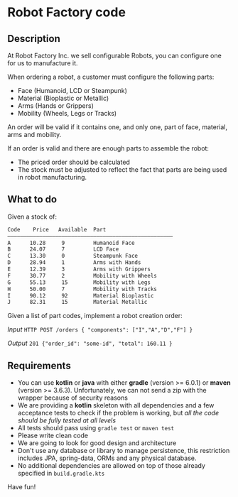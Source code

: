 # Robot Factory code

## Description

At Robot Factory Inc. we sell configurable Robots, you can configure one for us to manufacture it.

When ordering a robot, a customer must configure the following parts:
- Face (Humanoid, LCD or Steampunk)
- Material (Bioplastic or Metallic)
- Arms (Hands or Grippers)
- Mobility (Wheels, Legs or Tracks)

An order will be valid if it contains one, and only one, part of face, material, arms and mobility.

If an order is valid and there are enough parts to assemble the robot:
- The priced order should be calculated
- The stock must be adjusted to reflect the fact that parts are being used in robot manufacturing. 

## What to do

Given a stock of:
```bash
Code    Price   Available  Part  						
————————————————————————————————————————————————————
A      10.28     9	       Humanoid Face  
B      24.07     7	       LCD Face
C      13.30     0	       Steampunk Face
D      28.94     1	       Arms with Hands
E      12.39     3	       Arms with Grippers
F      30.77     2	       Mobility with Wheels
G      55.13     15	       Mobility with Legs
H      50.00     7	       Mobility with Tracks
I      90.12	 92	       Material Bioplastic
J      82.31	 15	       Material Metallic
```

Given a list of part codes, implement a robot creation order:

*Input*
`HTTP POST /orders { "components": ["I","A","D","F"] }`

*Output*
`201 {"order_id": "some-id", "total": 160.11 }`

## Requirements
- You can use **kotlin** or **java** with either **gradle** (version >= 6.0.1) or **maven** (version >= 3.6.3). Unfortunately, we can not send a zip with the wrapper because of security reasons
- We are providing a **kotlin** skeleton with all dependencies and a few acceptance tests to check if the problem is working, but *all the code should be fully tested at all levels*
- All tests should pass using `gradle test` or `maven test`
- Please write clean code
- We are going to look for good design and architecture
- Don't use any database or library to manage persistence, this restriction includes JPA, spring-data, ORMs and any physical database.
- No additional dependencies are allowed on top of those already specified in `build.gradle.kts`

Have fun!
